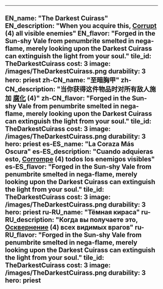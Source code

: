 ---

EN_name: "The Darkest Cuirass"
EN_description: "When you acquire this,  <u>Corrupt</u> (4) all visible enemies"
EN_flavor: "Forged in the Sun-shy Vale from penumbrite smelted in nega-flame, merely looking upon the Darkest Cuirass can extinguish the light from your soul."
tile_id: TheDarkestCuirass
cost: 3
image: /images/TheDarkestCuirass.png
durability: 3
hero: priest
zh-CN_name: "至暗胸甲"
zh-CN_description: "当你获得这件物品时对所有敌人施加 <u>腐化</u> (4)"
zh-CN_flavor: "Forged in the Sun-shy Vale from penumbrite smelted in nega-flame, merely looking upon the Darkest Cuirass can extinguish the light from your soul."
tile_id: TheDarkestCuirass
cost: 3
image: /images/TheDarkestCuirass.png
durability: 3
hero: priest
es-ES_name: "La Coraza Más Oscura"
es-ES_description: "Cuando adquieras esto,  <u>Corrompe</u> (4) todos los enemigos visibles"
es-ES_flavor: "Forged in the Sun-shy Vale from penumbrite smelted in nega-flame, merely looking upon the Darkest Cuirass can extinguish the light from your soul."
tile_id: TheDarkestCuirass
cost: 3
image: /images/TheDarkestCuirass.png
durability: 3
hero: priest
ru-RU_name: "Тёмная кираса"
ru-RU_description: "Когда вы получаете это,  <u>Осквернение</u> (4) всех видимых врагов"
ru-RU_flavor: "Forged in the Sun-shy Vale from penumbrite smelted in nega-flame, merely looking upon the Darkest Cuirass can extinguish the light from your soul."
tile_id: TheDarkestCuirass
cost: 3
image: /images/TheDarkestCuirass.png
durability: 3
hero: priest
---